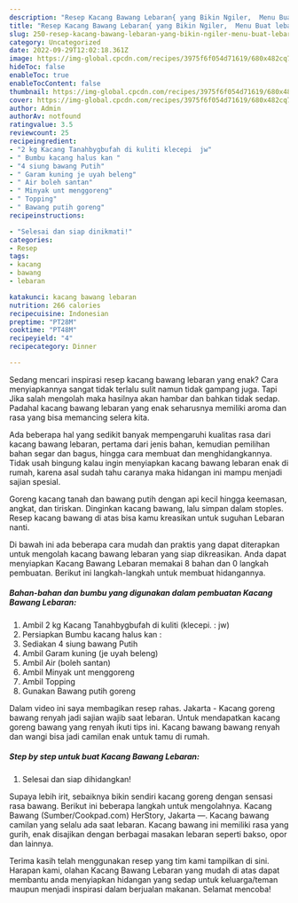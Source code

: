 ```yaml
---
description: "Resep Kacang Bawang Lebaran{ yang Bikin Ngiler,  Menu Buat lebaran"
title: "Resep Kacang Bawang Lebaran{ yang Bikin Ngiler,  Menu Buat lebaran"
slug: 250-resep-kacang-bawang-lebaran-yang-bikin-ngiler-menu-buat-lebaran
category: Uncategorized
date: 2022-09-29T12:02:18.361Z
image: https://img-global.cpcdn.com/recipes/3975f6f054d71619/680x482cq70/kacang-bawang-lebaran-foto-resep-utama.jpg
hideToc: false
enableToc: true
enableTocContent: false
thumbnail: https://img-global.cpcdn.com/recipes/3975f6f054d71619/680x482cq70/kacang-bawang-lebaran-foto-resep-utama.jpg
cover: https://img-global.cpcdn.com/recipes/3975f6f054d71619/680x482cq70/kacang-bawang-lebaran-foto-resep-utama.jpg
author: Admin
authorAv: notfound
ratingvalue: 3.5
reviewcount: 25
recipeingredient:
- "2 kg Kacang Tanahbygbufah di kuliti klecepi  jw"
- " Bumbu kacang halus kan "
- "4 siung bawang Putih"
- " Garam kuning je uyah beleng"
- " Air boleh santan"
- " Minyak unt menggoreng"
- " Topping"
- " Bawang putih goreng"
recipeinstructions:

- "Selesai dan siap dinikmati!"
categories:
- Resep
tags:
- kacang
- bawang
- lebaran

katakunci: kacang bawang lebaran 
nutrition: 266 calories
recipecuisine: Indonesian
preptime: "PT28M"
cooktime: "PT48M"
recipeyield: "4"
recipecategory: Dinner

---
```



Sedang mencari inspirasi resep kacang bawang lebaran yang enak? Cara menyiapkannya sangat tidak terlalu sulit namun tidak gampang juga. Tapi Jika salah mengolah maka hasilnya akan hambar dan bahkan tidak sedap. Padahal kacang bawang lebaran yang enak seharusnya memiliki aroma dan rasa yang bisa memancing selera kita.


Ada beberapa hal yang sedikit banyak mempengaruhi kualitas rasa dari kacang bawang lebaran, pertama dari jenis bahan, kemudian pemilihan bahan segar dan bagus, hingga cara membuat dan menghidangkannya. Tidak usah bingung kalau ingin menyiapkan kacang bawang lebaran enak di rumah, karena asal sudah tahu caranya maka hidangan ini mampu menjadi sajian spesial.

Goreng kacang tanah dan bawang putih dengan api kecil hingga keemasan, angkat, dan tiriskan. Dinginkan kacang bawang, lalu simpan dalam stoples. Resep kacang bawang di atas bisa kamu kreasikan untuk suguhan Lebaran nanti.


Di bawah ini ada beberapa cara mudah dan praktis yang dapat diterapkan untuk mengolah kacang bawang lebaran yang siap dikreasikan. Anda dapat menyiapkan Kacang Bawang Lebaran memakai 8 bahan dan 0 langkah pembuatan. Berikut ini langkah-langkah untuk membuat hidangannya.

<!--inarticleads1-->

##### Bahan-bahan dan bumbu yang digunakan dalam pembuatan Kacang Bawang Lebaran:

1. Ambil 2 kg Kacang Tanahbygbufah di kuliti (klecepi. : jw)
1. Persiapkan  Bumbu kacang halus kan :
1. Sediakan 4 siung bawang Putih
1. Ambil  Garam kuning (je uyah beleng)
1. Ambil  Air (boleh santan)
1. Ambil  Minyak unt menggoreng
1. Ambil  Topping
1. Gunakan  Bawang putih goreng


Dalam video ini saya membagikan resep rahas. Jakarta - Kacang goreng bawang renyah jadi sajian wajib saat lebaran. Untuk mendapatkan kacang goreng bawang yang renyah ikuti tips ini. Kacang bawang bawang renyah dan wangi bisa jadi camilan enak untuk tamu di rumah. 

<!--inarticleads2-->

##### Step by step untuk buat Kacang Bawang Lebaran:


1. Selesai dan siap dihidangkan!

Supaya lebih irit, sebaiknya bikin sendiri kacang goreng dengan sensasi rasa bawang. Berikut ini beberapa langkah untuk mengolahnya. Kacang Bawang (Sumber/Cookpad.com) HerStory, Jakarta —. Kacang bawang camilan yang selalu ada saat lebaran. Kacang bawang ini memiliki rasa yang gurih, enak disajikan dengan berbagai masakan lebaran seperti bakso, opor dan lainnya. 

Terima kasih telah menggunakan resep yang tim kami tampilkan di sini. Harapan kami, olahan Kacang Bawang Lebaran yang mudah di atas dapat membantu anda menyiapkan hidangan yang sedap untuk keluarga/teman maupun menjadi inspirasi dalam berjualan makanan. Selamat mencoba!
